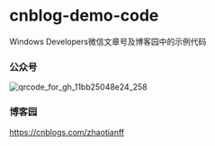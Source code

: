 # cnblog-demo-code
Windows Developers微信文章号及博客园中的示例代码

### 公众号

![qrcode_for_gh_11bb25048e24_258](https://github.com/user-attachments/assets/e96aad29-7dbc-4085-ac0c-259492fe2639)

### 博客园
https://cnblogs.com/zhaotianff
